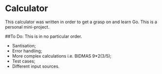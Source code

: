 # Calculator

This calculator was written in order to get a grasp on and learn Go.
This is a personal mini-project.

##To Do:
This is in no particular order.
- Santisation;
- Error handling;
- More complex calculations i.e. BIDMAS 9*2(3/5);
- Test cases;
- Different input sources.